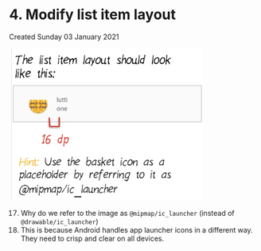 # 4. Modify list item layout
Created Sunday 03 January 2021

![](./4._Modify_list_item_layout/pasted_image.png)


17. Why do we refer to the image as ``@mipmap/ic_launcher`` (instead of ``@drawable/ic_launcher``)
18. This is because Android handles app launcher icons in a different way. They need to crisp and clear on all devices.



